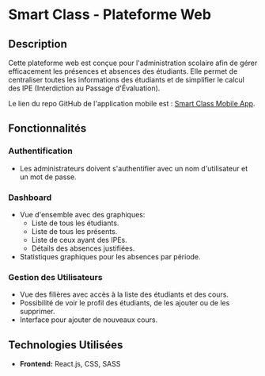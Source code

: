 # Smart Class - Plateforme Web

## Description

Cette plateforme web est conçue pour l'administration scolaire afin de gérer efficacement les présences et absences des étudiants. Elle permet de centraliser toutes les informations des étudiants et de simplifier le calcul des IPE (Interdiction au Passage d'Évaluation).

Le lien du repo GitHub de l'application mobile est : [Smart Class Mobile App](https://github.com/fatimazahraelaaziz/Smart-Class).

## Fonctionnalités

### Authentification
- Les administrateurs doivent s'authentifier avec un nom d'utilisateur et un mot de passe.

### Dashboard
- Vue d'ensemble avec des graphiques:
  - Liste de tous les étudiants.
  - Liste de tous les présents.
  - Liste de ceux ayant des IPEs.
  - Détails des absences justifiées.
- Statistiques graphiques pour les absences par période.

### Gestion des Utilisateurs
- Vue des filières avec accès à la liste des étudiants et des cours.
- Possibilité de voir le profil des étudiants, de les ajouter ou de les supprimer.
- Interface pour ajouter de nouveaux cours.

## Technologies Utilisées
- **Frontend:** React.js, CSS, SASS
